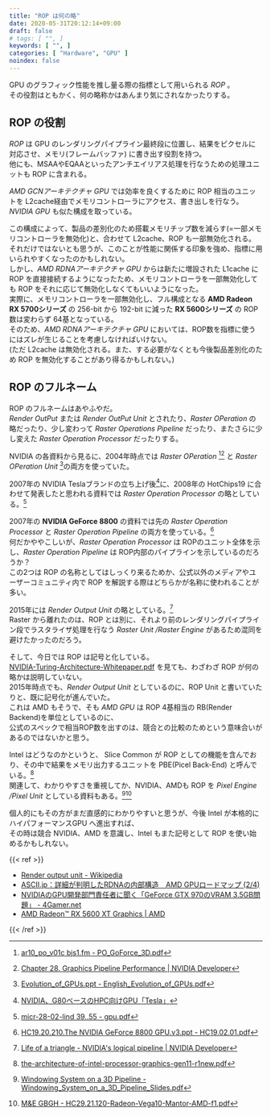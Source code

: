 ```yaml
---
title: "ROP は何の略"
date: 2020-05-31T20:12:14+09:00
draft: false
# tags: [ "", ]
keywords: [ "", ]
categories: [ "Hardware", "GPU" ]
noindex: false
---
```


GPU のグラフィック性能を推し量る際の指標として用いられる *ROP* 。  
その役割はともかく、何の略称かはあんまり気にされなかったりする。  

## ROP の役割
*ROP* は GPU のレンダリングパイプライン最終段に位置し、結果をピクセルに対応させ、メモリ(フレームバッファ) に書き出す役割を持つ。  
他にも、MSAAやEQAAといったアンチエイリアス処理を行なうための処理ユニットも ROP に含まれる。  

*AMD GCNアーキテクチャ GPU* では効率を良くするために ROP 相当のユニットを L2cache経由でメモリコントローラにアクセス、書き出しを行なう。  
*NVIDIA GPU* も似た構成を取っている。  

この構成によって、製品の差別化のため搭載メモリチップ数を減らす(=一部メモリコントローラを無効化)と、合わせて L2cache、ROP も一部無効化される。  
それだけではないとも思うが、このことが性能に関係する印象を強め、指標に用いられやすくなったのかもしれない。  
しかし、*AMD RDNAアーキテクチャ GPU* からは新たに増設された L1cache に ROP を直接接続するようになったため、メモリコントローラを一部無効化しても ROP をそれに応じて無効化しなくてもいいようになった。  
実際に、メモリコントローラを一部無効化し、フル構成となる **AMD Radeon RX 5700シリーズ** の 256-bit から 192-bit に減った **RX 5600シリーズ** の ROP数は変わらず 64基となっている。  
そのため、*AMD RDNAアーキテクチャ GPU* においては、ROP数を指標に使うにはズレが生じることを考慮しなければいけない。  
(ただ L2cache は無効化される。また、する必要がなくとも今後製品差別化のため ROP を無効化することがあり得るかもしれない。)  

## ROP のフルネーム
ROP のフルネームはあやふやだ。  
*Render OutPut* または *Render OutPut Unit* とされたり、*Raster OPeration* の略だったり、少し変わって *Raster Operations Pipeline* だったり、またさらに少し変えた *Raster Operation Processor* だったりする。  

NVIDIA の各資料から見るに、2004年時点では *Raster OPeration* [^1][^3] と *Raster OPeration Unit* [^2]の両方を使っていた。  


[^1]: [ar10_po_v01c bjs1.fm - PO_GoForce_3D.pdf](https://download.nvidia.com/developer/Handheld_SDK/PO_GoForce_3D.pdf)
[^2]: [Evolution_of_GPUs.ppt - English_Evolution_of_GPUs.pdf](https://download.nvidia.com/developer/presentations/2004/Perfect_Kitchen_Art/English_Evolution_of_GPUs.pdf#page=8)
[^3]: [Chapter 28. Graphics Pipeline Performance | NVIDIA Developer](https://developer.nvidia.com/gpugems/gpugems/part-v-performance-and-practicalities/chapter-28-graphics-pipeline-performance)

2007年の NVIDIA Teslaブランドの立ち上げ後[^4]に、2008年の HotChips19 に合わせて発表したと思われる資料では *Raster Operation Processor* の略としている。[^5]  

2007年の **NVIDIA GeForce 8800** の資料では先の *Raster Operation Processor* と *Raster Operation Pipeline* の両方を使っている。[^10]  
何だかややこしいが、*Raster Operation Processor* は ROPのユニット全体を示し、*Raster Operation Pipeline* は ROP内部のパイプラインを示しているのだろうか？  
この2つは ROP の名称としてはしっくり来るためか、公式以外のメディアやユーザーコミュニティ内で ROP を解説する際はどちらかが名称に使われることが多い。  

[^4]: [NVIDIA、G80ベースのHPC向けGPU「Tesla」](https://pc.watch.impress.co.jp/docs/2007/0621/nvidia.htm)
[^5]: [micr-28-02-lind 39..55 - gpu.pdf](https://people.cs.umass.edu/~emery/classes/cmpsci691st/readings/Arch/gpu.pdf)
[^10]: [HC19.20.210.The NVIDIA GeForce 8800 GPU.v3.ppt - HC19.02.01.pdf](https://www.hotchips.org/wp-content/uploads/hc_archives/hc19/2_Mon/HC19.02/HC19.02.01.pdf)

2015年には *Render Output Unit* の略としている。[^6]  
Raster から離れたのは、ROP とは別に、それより前のレンダリングパイプライン段でラスタライザ処理を行なう *Raster Unit /Raster Engine* があるため混同を避けたかったのだろう。  

[^6]: [Life of a triangle - NVIDIA's logical pipeline | NVIDIA Developer](https://developer.nvidia.com/content/life-triangle-nvidias-logical-pipeline)

そして、今日では ROP は記号と化している。  
[NVIDIA-Turing-Architecture-Whitepaper.pdf](https://www.nvidia.com/content/dam/en-zz/Solutions/design-visualization/technologies/turing-architecture/NVIDIA-Turing-Architecture-Whitepaper.pdf) を見ても、わざわざ ROP が何の略かは説明していない。  
2015年時点でも、*Render Output Unit* としているのに、ROP Unit と書いていたりと、既に記号化が進んでいた。  
これは AMD もそうで、そも *AMD GPU* は ROP 4基相当の RB(Render Backend)を単位としているのに、  
公式のスペックで相当ROP数を出すのは、競合との比較のためという意味合いがあるのではないかと思う。  


Intel はどうなのかというと、 Slice Common が ROP としての機能を含んでおり、その中で結果をメモリ出力するユニットを PBE(Picel Back-End) と呼んでいる。[^7]  
関連して、わかりやすさを重視してか、NVIDIA、AMDも ROP を *Pixel Engine /Pixel Unit* としている資料もある。[^8][^9]  

[^7]: [the-architecture-of-intel-processor-graphics-gen11-r1new.pdf](https://software.intel.com/content/dam/develop/public/us/en/documents/the-architecture-of-intel-processor-graphics-gen11-r1new.pdf#page=17)
[^8]:[ Windowing System on a 3D Pipeline - Windowing_System_on_a_3D_Pipeline_Slides.pdf](http://developer.download.nvidia.com/assets/gamedev/docs/Windowing_System_on_a_3D_Pipeline_Slides.pdf)
[^9]: [M&E GBGH - HC29.21.120-Radeon-Vega10-Mantor-AMD-f1.pdf](https://www.hotchips.org/wp-content/uploads/hc_archives/hc29/HC29.21-Monday-Pub/HC29.21.10-GPU-Gaming-Pub/HC29.21.120-Radeon-Vega10-Mantor-AMD-f1.pdf)

個人的にもその方がまだ直感的にわかりやすいと思うが、今後 Intel が本格的に ハイパフォーマンスGPU へ進出すれば、  
その時は競合 NVIDIA、AMD を意識し、Intel もまた記号として ROP を使い始めるかもしれない。  

{{< ref >}}

 * [Render output unit - Wikipedia](https://en.wikipedia.org/wiki/Render_output_unit)
 * [ASCII.jp：詳細が判明したRDNAの内部構造　AMD GPUロードマップ (2/4)](https://ascii.jp/elem/000/001/877/1877938/2/)
 * [NVIDIAのGPU開発部門責任者に聞く「GeForce GTX 970のVRAM 3.5GB問題」 - 4Gamer.net](https://www.4gamer.net/games/274/G027467/20150130109/)
 * [AMD Radeon™ RX 5600 XT Graphics | AMD](https://www.amd.com/en/products/graphics/amd-radeon-rx-5600-xt#product-specs)

{{< /ref >}}
